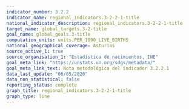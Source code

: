 ```yaml
---
indicator_number: 3.2.2
indicator_name: regional_indicators.3-2-2-1-title
national_indicator_description: regional_indicators.3-2-2-1-title
target_name: global_targets.3-2-title
goal_name: global_goals.3-title
computation_units: units.PER_1000_LIVE_BIRTHS
national_geographical_coverage: Asturias
source_active_1: true
source_organisation_1: "Estadística de nacimientos, INE"
goal_meta_link: "https://unstats.un.org/sdgs/metadata/"
goal_meta_link_text: Nota metodológica del indicador 3.2.2.1
data_last_update: "06/05/2020"
data_non_statistical: false
reporting_status: complete
graph_title: regional_indicators.3-2-2-1-title
graph_type: line
---
```

